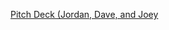 [Pitch Deck (Jordan, Dave, and Joey](https://docs.google.com/presentation/d/17ye-MIYBJg5h4JgftQ3swGqhDSE8nJdA_dV1QSdMVZ0/edit?usp=sharing)
